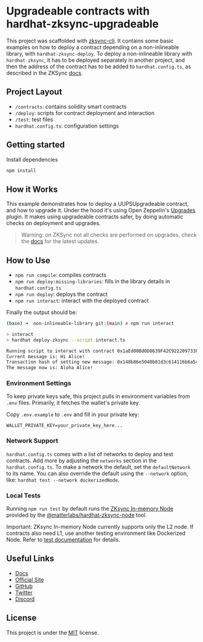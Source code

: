# Upgradeable contracts with hardhat-zksync-upgradeable

This project was scaffolded with [zksync-cli](https://github.com/matter-labs/zksync-cli).
It contains some basic examples on how to deploy a contract depending on a non-inlineable library, with `hardhat-zksync-deploy`. To deploy a non-inlineable library with `hardhat-zksync`, it has to be deployed separately in another project, and then the address of the contract has to be added to `hardhat.config.ts`, as described in the ZKSync [docs](https://docs.zksync.io/build/tooling/hardhat/guides/compiling-libraries#manual-deployment).

## Project Layout

- `/contracts`: contains solidity smart contracts
- `/deploy`: scripts for contract deployment and interaction
- `/test`: test files
- `hardhat.config.ts`: configuration settings

## Getting started
Install dependencies
```bash
npm install
```

## How it Works
This example demonstrates how to deploy a UUPSUpgradeable contract, and how to upgrade it. Under the hood it's using Open Zeppelin's [Upgrades](https://docs.openzeppelin.com/upgrades-plugins/) plugin. It makes using upgradeable contracts safer, by doing automatic checks on deployment and upgrades.
> Warning: on ZKSync not all checks are performed on upgrades, check the [docs](https://docs.zksync.io/build/tooling/hardhat/plugins/hardhat-zksync-upgradable#validations) for the latest updates.

## How to Use

- `npm run compile`: compiles contracts
- `npm run deploy:missing-libraries`: fills in the library details in `hardhat.config.ts`
- `npm run deploy`: deploys the contract
- `npm run interact`: interact with the deployed contract

Finally the output should be:
```bash
(base) ➜  non-inlineable-library git:(main) ✗ npm run interact

> interact
> hardhat deploy-zksync --script interact.ts

Running script to interact with contract 0x1aEd00Bd0D8639F42C922209733Fb79B64A7E548
Current message is: Hi Alice!
Transaction hash of setting new message: 0x148b86e5040b81d3c614116b6a54e468775352c21b3b21382ab2571fc7b4322f
The message now is: Aloha Alice!
```

### Environment Settings

To keep private keys safe, this project pulls in environment variables from `.env` files. Primarily, it fetches the wallet's private key.

Copy `.env.example` to `.env` and fill in your private key:

```
WALLET_PRIVATE_KEY=your_private_key_here...
```

### Network Support

`hardhat.config.ts` comes with a list of networks to deploy and test contracts. Add more by adjusting the `networks` section in the `hardhat.config.ts`. To make a network the default, set the `defaultNetwork` to its name. You can also override the default using the `--network` option, like: `hardhat test --network dockerizedNode`.

### Local Tests

Running `npm run test` by default runs the [ZKsync In-memory Node](https://docs.zksync.io/build/test-and-debug/in-memory-node) provided by the [@matterlabs/hardhat-zksync-node](https://docs.zksync.io/build/tooling/hardhat/hardhat-zksync-node) tool.

Important: ZKsync In-memory Node currently supports only the L2 node. If contracts also need L1, use another testing environment like Dockerized Node. Refer to [test documentation](https://docs.zksync.io/build/test-and-debug) for details.

## Useful Links

- [Docs](https://docs.zksync.io/build)
- [Official Site](https://treasure.lol/)
- [GitHub](https://github.com/TreasureProject)
- [Twitter](https://twitter.com/zksync)
- [Discord](https://discord.com/invite/treasuredao)

## License

This project is under the [MIT](./LICENSE) license.